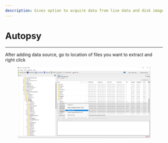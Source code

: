```yaml
---
description: Gives option to acquire data from live data and disk image
---
```


# Autopsy

***

After adding data source, go to location of files you want to extract and right click

<figure><img src="../../.gitbook/assets/image (1) (1) (1) (1).png" alt=""><figcaption></figcaption></figure>

